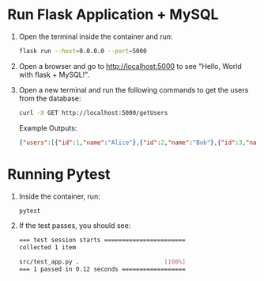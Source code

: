 # Run Flask Application + MySQL

1. Open the terminal inside the container and run:
    ```bash
    flask run --host=0.0.0.0 --port=5000
    ```

2. Open a browser and go to [http://localhost:5000](http://localhost:5000) to see "Hello, World with flask + MySQL!".

3. Open a new terminal and run the following commands to get the users from the database:
    ```bash
    curl -X GET http://localhost:5000/getUsers
    ```

    Example Outputs:
    ```json
    {"users":[{"id":1,"name":"Alice"},{"id":2,"name":"Bob"},{"id":3,"name":"Charlie"}]}
    ```

# Running Pytest

1. Inside the container, run:
    ```bash
    pytest
    ```

2. If the test passes, you should see:
    ```bash
    === test session starts =======================
    collected 1 item

    src/test_app.py .                        [100%]
    === 1 passed in 0.12 seconds ==================
    ```